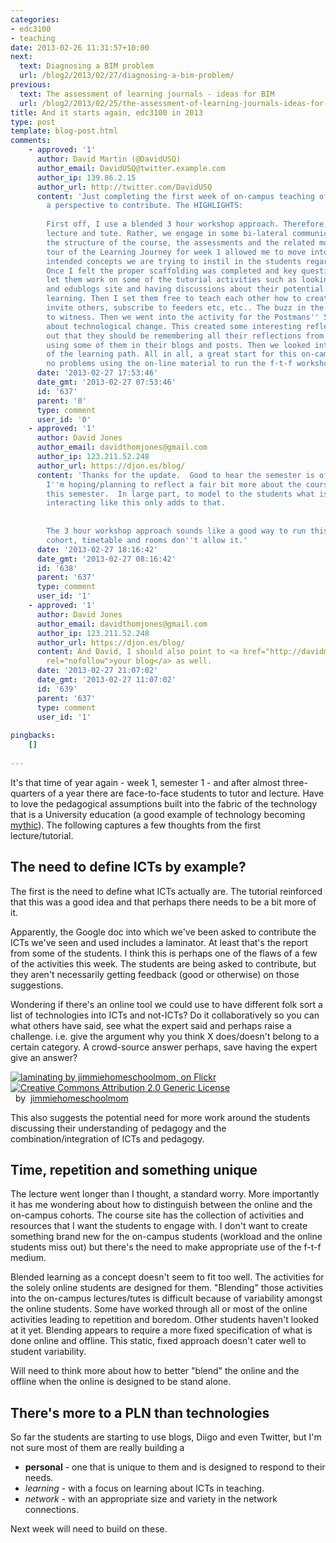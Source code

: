```yaml
---
categories:
- edc3100
- teaching
date: 2013-02-26 11:31:57+10:00
next:
  text: Diagnosing a BIM problem
  url: /blog2/2013/02/27/diagnosing-a-bim-problem/
previous:
  text: The assessment of learning journals - ideas for BIM
  url: /blog2/2013/02/25/the-assessment-of-learning-journals-ideas-for-bim/
title: And it starts again, edc3100 in 2013
type: post
template: blog-post.html
comments:
    - approved: '1'
      author: David Martin (@DavidUSQ)
      author_email: DavidUSQ@twitter.example.com
      author_ip: 139.86.2.15
      author_url: http://twitter.com/DavidUSQ
      content: 'Just completing the first week of on-campus teaching of EDC3100 I have
        a perspective to contribute. The HIGHLIGHTS:
    
        First off, I use a blended 3 hour workshop approach. Therefore, there is no separate
        lecture and tute. Rather, we engage in some bi-lateral communication regarding
        the structure of the course, the assessments and the related modules. A strategic
        tour of the Learning Journey for week 1 allowed me to move into targeting the
        intended concepts we are trying to instil in the students regarding ICT and pedagogy.
        Once I felt the proper scaffolding was completed and key questions were answered,  I
        let them work on some of the tutorial activities such as looking at the Diigo
        and edublogs site and having discussions about their potential for use in enhancing
        learning. Then I set them free to teach each other how to create their blogs,
        invite others, subscribe to feeders etc, etc.. The buzz in the classroom was amazing
        to witness. Then we went into the activity for the Postmans'' 5 things to know
        about technological change. This created some interesting reflections. I pointed
        out that they should be remembering all their reflections from today and consider
        using some of them in their blogs and posts. Then we looked into the CPF section
        of the learning path. All in all, a great start for this on-campus cohort with
        no problems using the on-line material to run the f-t-f workshop.'
      date: '2013-02-27 17:53:46'
      date_gmt: '2013-02-27 07:53:46'
      id: '637'
      parent: '0'
      type: comment
      user_id: '0'
    - approved: '1'
      author: David Jones
      author_email: davidthomjones@gmail.com
      author_ip: 123.211.52.248
      author_url: https://djon.es/blog/
      content: 'Thanks for the update.  Good to hear the semester is off to a good start.
        I''m hoping/planning to reflect a fair bit more about the course on this blog
        this semester.  In large part, to model to the students what is expected of them.  Us
        interacting like this only adds to that.
    
    
        The 3 hour workshop approach sounds like a good way to run this. Pity the Toowoomba
        cohort, timetable and rooms don''t allow it.'
      date: '2013-02-27 18:16:42'
      date_gmt: '2013-02-27 08:16:42'
      id: '638'
      parent: '637'
      type: comment
      user_id: '1'
    - approved: '1'
      author: David Jones
      author_email: davidthomjones@gmail.com
      author_ip: 123.211.52.248
      author_url: https://djon.es/blog/
      content: And David, I should also point to <a href="http://davidmartin2.edublogs.org/"
        rel="nofollow">your blog</a> as well.
      date: '2013-02-27 21:07:02'
      date_gmt: '2013-02-27 11:07:02'
      id: '639'
      parent: '637'
      type: comment
      user_id: '1'
    
pingbacks:
    []
    
---
```

It's that time of year again - week 1, semester 1 - and after almost three-quarters of a year there are face-to-face students to tutor and lecture. Have to love the pedagogical assumptions built into the fabric of the technology that is a University education (a good example of technology becoming [mythic](/blog2/2009/03/20/postmans-5-things-to-know-about-technological-change-and-e-learning/)). The following captures a few thoughts from the first lecture/tutorial.

## The need to define ICTs by example?

The first is the need to define what ICTs actually are. The tutorial reinforced that this was a good idea and that perhaps there needs to be a bit more of it.

Apparently, the Google doc into which we've been asked to contribute the ICTs we've seen and used includes a laminator. At least that's the report from some of the students. I think this is perhaps one of the flaws of a few of the activities this week. The students are being asked to contribute, but they aren't necessarily getting feedback (good or otherwise) on those suggestions.

Wondering if there's an online tool we could use to have different folk sort a list of technologies into ICTs and not-ICTs? Do it collaboratively so you can what others have said, see what the expert said and perhaps raise a challenge. i.e. give the argument why you think X does/doesn't belong to a certain category. A crowd-source answer perhaps, save having the expert give an answer?

[![laminating by jimmiehomeschoolmom, on Flickr](http://farm3.static.flickr.com/2109/2370063169_db5fc0a5b3_m.jpg "laminating by jimmiehomeschoolmom, on Flickr")](http://www.flickr.com/photos/jimmiehomeschoolmom/2370063169/)  
[![Creative Commons Attribution 2.0 Generic License](http://i.creativecommons.org/l/by/2.0/80x15.png "Creative Commons Attribution 2.0 Generic License")](http://creativecommons.org/licenses/by/2.0/)  by  [](http://www.flickr.com/people/jimmiehomeschoolmom/)[jimmiehomeschoolmom](http://www.flickr.com/people/jimmiehomeschoolmom/) [](http://www.imagecodr.org/)

This also suggests the potential need for more work around the students discussing their understanding of pedagogy and the combination/integration of ICTs and pedagogy.

## Time, repetition and something unique

The lecture went longer than I thought, a standard worry. More importantly it has me wondering about how to distinguish between the online and the on-campus cohorts. The course site has the collection of activities and resources that I want the students to engage with. I don't want to create something brand new for the on-campus students (workload and the online students miss out) but there's the need to make appropriate use of the f-t-f medium.

Blended learning as a concept doesn't seem to fit too well. The activities for the solely online students are designed for them. "Blending" those activities into the on-campus lectures/tutes is difficult because of variability amongst the online students. Some have worked through all or most of the online activities leading to repetition and boredom. Other students haven't looked at it yet. Blending appears to require a more fixed specification of what is done online and offline. This static, fixed approach doesn't cater well to student variability.

Will need to think more about how to better "blend" the online and the offline when the online is designed to be stand alone.

## There's more to a PLN than technologies

So far the students are starting to use blogs, Diigo and even Twitter, but I'm not sure most of them are really building a

- **personal** - one that is unique to them and is designed to respond to their needs.
- _learning_ - with a focus on learning about ICTs in teaching.
- _network_ - with an appropriate size and variety in the network connections.

Next week will need to build on these.